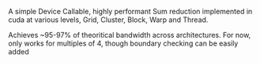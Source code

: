 A simple Device Callable, highly performant Sum reduction implemented in cuda at various levels, Grid, Cluster, Block, Warp and Thread.

Achieves ~95-97% of theoritical bandwidth across architectures. 
For now, only works for multiples of 4, though boundary checking can be easily
added
